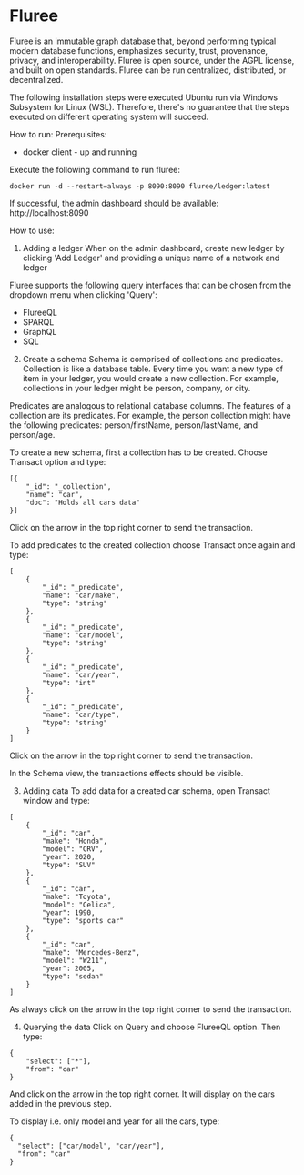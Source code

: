 # Fluree

Fluree is an immutable graph database that, beyond performing typical modern database functions, emphasizes security, trust, provenance, privacy, and interoperability. Fluree is open source, under the AGPL license, and built on open standards. Fluree can be run centralized, distributed, or decentralized.

The following installation steps were executed Ubuntu run via Windows Subsystem for Linux (WSL). Therefore, there's no guarantee that the steps executed on different operating system will succeed.

How to run:
Prerequisites:
- docker client - up and running

Execute the following command to run fluree:
```
docker run -d --restart=always -p 8090:8090 fluree/ledger:latest
```

If successful, the admin dashboard should be available:
http://localhost:8090


How to use:
1. Adding a ledger
When on the admin dashboard, create new ledger by clicking 'Add Ledger' and providing a unique name of a network and ledger

Fluree supports the following query interfaces that can be chosen from the dropdown menu when clicking 'Query':
- FlureeQL
- SPARQL
- GraphQL
- SQL

2. Create a schema
Schema is comprised of collections and predicates. Collection is like a database table. Every time you want a new type of item in your ledger, you would create a new collection. For example, collections in your ledger might be person, company, or city.

Predicates are analogous to relational database columns. The features of a collection are its predicates. For example, the person collection might have the following predicates: person/firstName, person/lastName, and person/age.

To create a new schema, first a collection has to be created. Choose Transact option and type:
```
[{
    "_id": "_collection",
    "name": "car",
    "doc": "Holds all cars data"
}]
```
Click on the arrow in the top right corner to send the transaction.

To add predicates to the created collection choose Transact once again and type:
```
[
    {
        "_id": "_predicate",
        "name": "car/make",
        "type": "string"
    },
    {
        "_id": "_predicate",
        "name": "car/model",
        "type": "string"
    },
    {
        "_id": "_predicate",
        "name": "car/year",
        "type": "int"
    },
    {
        "_id": "_predicate",
        "name": "car/type",
        "type": "string"
    }
]
```
Click on the arrow in the top right corner to send the transaction.

In the Schema view, the transactions effects should be visible. 

3. Adding data
To add data for a created car schema, open Transact window and type:
```
[
    {
        "_id": "car",
        "make": "Honda",
        "model": "CRV",
        "year": 2020,
        "type": "SUV"
    },
    {
        "_id": "car",
        "make": "Toyota",
        "model": "Celica",
        "year": 1990,
        "type": "sports car"
    },
    {
        "_id": "car",
        "make": "Mercedes-Benz",
        "model": "W211",
        "year": 2005,
        "type": "sedan"
    }
]
```
As always click on the arrow in the top right corner to send the transaction.

4. Querying the data
Click on Query and choose FlureeQL option. Then type:
```
{
    "select": ["*"],
    "from": "car"
}
```
And click on the arrow in the top right corner. It will display on the cars added in the previous step.

To display i.e. only model and year for all the cars, type:
```
{
  "select": ["car/model", "car/year"],
  "from": "car"
}
```

